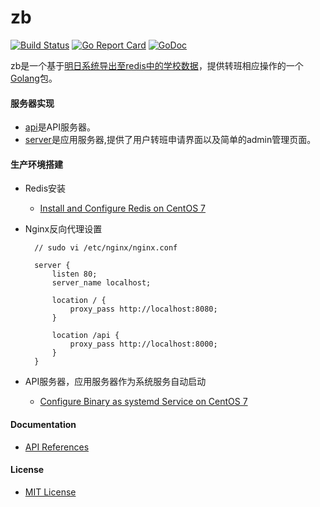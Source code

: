 # zb

[![Build Status](https://travis-ci.org/shchnmz/zb.svg?branch=master)](https://travis-ci.org/shchnmz/zb)
[![Go Report Card](https://goreportcard.com/badge/github.com/shchnmz/zb)](https://goreportcard.com/report/github.com/shchnmz/zb)
[![GoDoc](https://godoc.org/github.com/shchnmz/zb?status.svg)](https://godoc.org/github.com/shchnmz/zb)

zb是一个基于[明日系统导出至redis中的学校数据](https://github.com/shchnmz/ming)，提供转班相应操作的一个[Golang](https://golang.org)包。

#### 服务器实现
* [api](./api)是API服务器。
* [server](./server)是应用服务器,提供了用户转班申请界面以及简单的admin管理页面。

#### 生产环境搭建
* Redis安装
  * [Install and Configure Redis on CentOS 7](https://github.com/northbright/Notes/blob/master/Redis/Install/Install_and_Config_Redis_on_CentOS.md)
* Nginx反向代理设置

        // sudo vi /etc/nginx/nginx.conf

        server {
            listen 80;
            server_name localhost;

            location / {
                proxy_pass http://localhost:8080;
            }

            location /api {
                proxy_pass http://localhost:8000;
            }
        }

* API服务器，应用服务器作为系统服务自动启动
  * [Configure Binary as systemd Service on CentOS 7](https://github.com/northbright/Notes/blob/master/Linux/CentOS/service/config-binary-as-systemd-service-on-centos-7/config-binary-as-systemd-service-on-centos-7.md)

#### Documentation
* [API References](https://godoc.org/github.com/shchnmz/zb)

#### License
* [MIT License](LICENSE)
